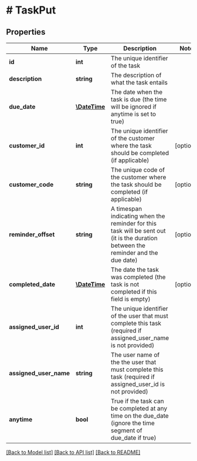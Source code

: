 # # TaskPut

## Properties

Name | Type | Description | Notes
------------ | ------------- | ------------- | -------------
**id** | **int** | The unique identifier of the task |
**description** | **string** | The description of what the task entails |
**due_date** | [**\DateTime**](\DateTime.md) | The date when the task is due (the time will be ignored if anytime is set to true) |
**customer_id** | **int** | The unique identifier of the customer where the task should be completed (if applicable) | [optional]
**customer_code** | **string** | The unique code of the customer where the task should be completed (if applicable) | [optional]
**reminder_offset** | **string** | A timespan indicating when the reminder for this task will be sent out (it is the duration between the reminder and the due date) | [optional]
**completed_date** | [**\DateTime**](\DateTime.md) | The date the task was completed (the task is not completed if this field is empty) | [optional]
**assigned_user_id** | **int** | The unique identifier of the user that must complete this task (required if assigned_user_name is not provided) |
**assigned_user_name** | **string** | The user name of the the user that must complete this task (required if assigned_user_id is not provided) |
**anytime** | **bool** | True if the task can be completed at any time on the due_date (ignore the time segment of due_date if true) |

[[Back to Model list]](../../README.md#models) [[Back to API list]](../../README.md#endpoints) [[Back to README]](../../README.md)

